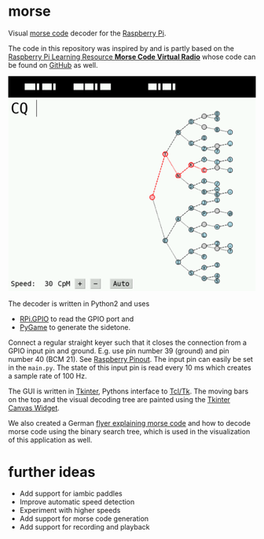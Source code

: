 # morse
Visual [morse code](https://en.wikipedia.org/wiki/Morse_code) decoder for the [Raspberry Pi](https://en.wikipedia.org/wiki/Raspberry_Pi).

The code in this repository was inspired by and is partly based on the [Raspberry Pi Learning Resource **Morse Code Virtual Radio**](https://www.raspberrypi.org/learning/morse-code-virtual-radio/) whose code can be found on [GitHub](https://github.com/raspberrypilearning/morse-code-virtual-radio) as well.

![Screenshot](/screenshot.png?raw=true "Screenshot")

The decoder is written in Python2 and uses
 - [RPi.GPIO](https://pypi.python.org/pypi/RPi.GPIO) to read the GPIO port and
 - [PyGame](http://www.pygame.org) to generate the sidetone.

Connect a regular straight keyer such that it closes the connection from a GPIO input pin and ground. E.g. use pin number 39 (ground) and pin number 40 (BCM 21). See [Raspberry Pinout](https://pinout.xyz). The input pin can easily be set in the `main.py`. The state of this input pin is read every 10 ms which creates a sample rate of 100 Hz.

The GUI is written in [Tkinter](https://docs.python.org/2/library/tkinter.html), Pythons interface to [Tcl/Tk](http://www.tcl.tk). The moving bars on the top and the visual decoding tree are painted using the [Tkinter Canvas Widget](http://effbot.org/tkinterbook/canvas.htm).

We also created a German [flyer explaining morse code](https://github.com/malteschmitz/morsecode) and how to decode morse code using the binary search tree, which is used in the visualization of this application as well.

# further ideas
- Add support for iambic paddles
- Improve automatic speed detection
- Experiment with higher speeds
- Add support for morse code generation
- Add support for recording and playback
